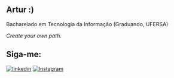 ## Artur :)
Bacharelado em Tecnologia da Informação (Graduando, UFERSA)

*Create your own path.*

## Siga-me:
 [![linkedin](https://img.icons8.com/clouds/100/linkedin.png)](https://www.linkedin.com/in/arturzip/)     [![Instagram](https://img.icons8.com/clouds/100/instagram-new--v1.png)](https://www.instagram.com/artur.zip/)
